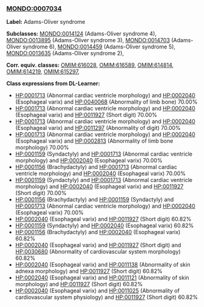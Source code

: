 
### [MONDO:0007034](http://purl.obolibrary.org/obo/MONDO_0007034)
**Label:** Adams-Oliver syndrome

**Subclasses:** [MONDO:0014124](http://purl.obolibrary.org/obo/MONDO_0014124) (Adams-Oliver syndrome 4), [MONDO:0013895](http://purl.obolibrary.org/obo/MONDO_0013895) (Adams-Oliver syndrome 3), [MONDO:0014703](http://purl.obolibrary.org/obo/MONDO_0014703) (Adams-Oliver syndrome 6), [MONDO:0014459](http://purl.obolibrary.org/obo/MONDO_0014459) (Adams-Oliver syndrome 5), [MONDO:0013635](http://purl.obolibrary.org/obo/MONDO_0013635) (Adams-Oliver syndrome 2), 

**Corr. equiv. classes:** [OMIM:616028](http://purl.obolibrary.org/obo/OMIM_616028), [OMIM:616589](http://purl.obolibrary.org/obo/OMIM_616589), [OMIM:614814](http://purl.obolibrary.org/obo/OMIM_614814), [OMIM:614219](http://purl.obolibrary.org/obo/OMIM_614219), [OMIM:615297](http://purl.obolibrary.org/obo/OMIM_615297), 

**Class expressions from DL-Learner:**

- [HP:0001713](http://purl.obolibrary.org/obo/HP_0001713) (Abnormal cardiac ventricle morphology) and [HP:0002040](http://purl.obolibrary.org/obo/HP_0002040) (Esophageal varix) and [HP:0040068](http://purl.obolibrary.org/obo/HP_0040068) (Abnormality of limb bone) 70.00%
- [HP:0001713](http://purl.obolibrary.org/obo/HP_0001713) (Abnormal cardiac ventricle morphology) and [HP:0002040](http://purl.obolibrary.org/obo/HP_0002040) (Esophageal varix) and [HP:0011927](http://purl.obolibrary.org/obo/HP_0011927) (Short digit) 70.00%
- [HP:0001713](http://purl.obolibrary.org/obo/HP_0001713) (Abnormal cardiac ventricle morphology) and [HP:0002040](http://purl.obolibrary.org/obo/HP_0002040) (Esophageal varix) and [HP:0011297](http://purl.obolibrary.org/obo/HP_0011297) (Abnormality of digit) 70.00%
- [HP:0001713](http://purl.obolibrary.org/obo/HP_0001713) (Abnormal cardiac ventricle morphology) and [HP:0002040](http://purl.obolibrary.org/obo/HP_0002040) (Esophageal varix) and [HP:0002813](http://purl.obolibrary.org/obo/HP_0002813) (Abnormality of limb bone morphology) 70.00%
- [HP:0001159](http://purl.obolibrary.org/obo/HP_0001159) (Syndactyly) and [HP:0001713](http://purl.obolibrary.org/obo/HP_0001713) (Abnormal cardiac ventricle morphology) and [HP:0002040](http://purl.obolibrary.org/obo/HP_0002040) (Esophageal varix) 70.00%
- [HP:0001156](http://purl.obolibrary.org/obo/HP_0001156) (Brachydactyly) and [HP:0001713](http://purl.obolibrary.org/obo/HP_0001713) (Abnormal cardiac ventricle morphology) and [HP:0002040](http://purl.obolibrary.org/obo/HP_0002040) (Esophageal varix) 70.00%
- [HP:0001159](http://purl.obolibrary.org/obo/HP_0001159) (Syndactyly) and [HP:0001713](http://purl.obolibrary.org/obo/HP_0001713) (Abnormal cardiac ventricle morphology) and [HP:0002040](http://purl.obolibrary.org/obo/HP_0002040) (Esophageal varix) and [HP:0011927](http://purl.obolibrary.org/obo/HP_0011927) (Short digit) 70.00%
- [HP:0001156](http://purl.obolibrary.org/obo/HP_0001156) (Brachydactyly) and [HP:0001159](http://purl.obolibrary.org/obo/HP_0001159) (Syndactyly) and [HP:0001713](http://purl.obolibrary.org/obo/HP_0001713) (Abnormal cardiac ventricle morphology) and [HP:0002040](http://purl.obolibrary.org/obo/HP_0002040) (Esophageal varix) 70.00%
- [HP:0002040](http://purl.obolibrary.org/obo/HP_0002040) (Esophageal varix) and [HP:0011927](http://purl.obolibrary.org/obo/HP_0011927) (Short digit) 60.82%
- [HP:0001159](http://purl.obolibrary.org/obo/HP_0001159) (Syndactyly) and [HP:0002040](http://purl.obolibrary.org/obo/HP_0002040) (Esophageal varix) 60.82%
- [HP:0001156](http://purl.obolibrary.org/obo/HP_0001156) (Brachydactyly) and [HP:0002040](http://purl.obolibrary.org/obo/HP_0002040) (Esophageal varix) 60.82%
- [HP:0002040](http://purl.obolibrary.org/obo/HP_0002040) (Esophageal varix) and [HP:0011927](http://purl.obolibrary.org/obo/HP_0011927) (Short digit) and [HP:0030680](http://purl.obolibrary.org/obo/HP_0030680) (Abnormality of cardiovascular system morphology) 60.82%
- [HP:0002040](http://purl.obolibrary.org/obo/HP_0002040) (Esophageal varix) and [HP:0011138](http://purl.obolibrary.org/obo/HP_0011138) (Abnormality of skin adnexa morphology) and [HP:0011927](http://purl.obolibrary.org/obo/HP_0011927) (Short digit) 60.82%
- [HP:0002040](http://purl.obolibrary.org/obo/HP_0002040) (Esophageal varix) and [HP:0011121](http://purl.obolibrary.org/obo/HP_0011121) (Abnormality of skin morphology) and [HP:0011927](http://purl.obolibrary.org/obo/HP_0011927) (Short digit) 60.82%
- [HP:0002040](http://purl.obolibrary.org/obo/HP_0002040) (Esophageal varix) and [HP:0011025](http://purl.obolibrary.org/obo/HP_0011025) (Abnormality of cardiovascular system physiology) and [HP:0011927](http://purl.obolibrary.org/obo/HP_0011927) (Short digit) 60.82%


